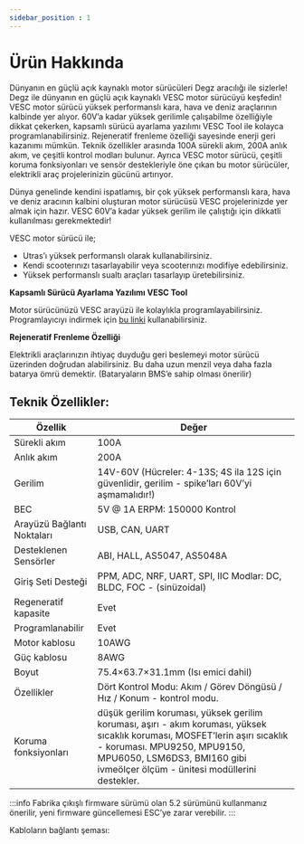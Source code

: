 ```yaml
---
sidebar_position : 1
---
```


# Ürün Hakkında

Dünyanın en güçlü açık kaynaklı motor sürücüleri Degz aracılığı ile sizlerle!
Degz ile dünyanın en güçlü açık kaynaklı VESC motor sürücüyü keşfedin! VESC motor sürücü yüksek performanslı kara, hava ve deniz araçlarının kalbinde yer alıyor. 60V’a kadar yüksek gerilimle çalışabilme özelliğiyle dikkat çekerken, kapsamlı sürücü ayarlama yazılımı VESC Tool ile kolayca programlanabilirsiniz. Rejeneratif frenleme özelliği sayesinde enerji geri kazanımı mümkün. Teknik özellikler arasında 100A sürekli akım, 200A anlık akım, ve çeşitli kontrol modları bulunur. Ayrıca VESC motor sürücü, çeşitli koruma fonksiyonları ve sensör destekleriyle öne çıkan bu motor sürücüler, elektrikli araç projelerinizin gücünü artırıyor.

Dünya genelinde kendini ispatlamış, bir çok yüksek performanslı kara, hava ve deniz aracının kalbini oluşturan motor sürücüsü VESC projelerinizde yer almak için hazır. VESC 60V’a kadar yüksek gerilim ile çalıştığı için dikkatli kullanılması gerekmektedir!

VESC motor sürücü ile;

- Utras’ı yüksek performanslı olarak kullanabilirsiniz.
- Kendi scooterınızı tasarlayabilir veya scooterınızı modifiye edebilirsiniz.
- Yüksek performanslı sualtı araçları tasarlayıp üretebilirsiniz.

**Kapsamlı Sürücü Ayarlama Yazılımı VESC Tool**

Motor sürücünüzü VESC arayüzü ile kolaylıkla programlayabilirsiniz.
Programlayıcıyı indirmek için [bu linki](https://vesc-project.com/vesc_tool) kullanabilirsiniz.

**Rejeneratif Frenleme Özelliği**

Elektrikli araçlarınızın ihtiyaç duyduğu geri beslemeyi motor sürücü üzerinden doğrudan alabilirsiniz. Bu daha uzun menzil veya daha fazla batarya ömrü demektir. (Bataryaların BMS’e sahip olması önerilir)

## Teknik Özellikler:

| Özellik                    | Değer                                                                                                                                                                                                                                      |
|----------------------------|--------------------------------------------------------------------------------------------------------------------------------------------------------------------------------------------------------------------------------------------|
| Sürekli akım               | 100A                                                                                                                                                                                                                                       |
| Anlık akım                 | 200A                                                                                                                                                                                                                                       |
| Gerilim                    | 14V-60V (Hücreler: 4-13S; 4S ila 12S için güvenlidir, gerilim - spike’ları 60V’yi aşmamalıdır!)                                                                                                                                            |
| BEC                        | 5V @ 1A ERPM: 150000 Kontrol                                                                                                                                                                                                               |
| Arayüzü Bağlantı Noktaları | USB, CAN, UART                                                                                                                                                                                                                             |
| Desteklenen Sensörler      | ABI, HALL, AS5047, AS5048A                                                                                                                                                                                                                 |
| Giriş Seti Desteği         | PPM, ADC, NRF, UART, SPI, IIC Modlar: DC, BLDC, FOC - (sinüzoidal)                                                                                                                                                                         |
| Regeneratif kapasite       | Evet                                                                                                                                                                                                                                       |
| Programlanabilir           | Evet                                                                                                                                                                                                                                       |
| Motor kablosu              | 10AWG                                                                                                                                                                                                                                      |
| Güç kablosu                | 8AWG                                                                                                                                                                                                                                       |
| Boyut                      | 75.4×63.7×31.1mm (Isı emici dahil)                                                                                                                                                                                                         |
| Özellikler                 | Dört Kontrol Modu: Akım / Görev Döngüsü / Hız / Konum - kontrol modu.                                                                                                                                                                      |
| Koruma fonksiyonları       | düşük gerilim koruması, yüksek gerilim koruması, aşırı - akım koruması, yüksek sıcaklık koruması, MOSFET’lerin aşırı sıcaklık - koruması. MPU9250, MPU9150, MPU6050, LSM6DS3, BMI160 gibi ivmeölçer ölçüm - ünitesi modüllerini destekler. |

:::info
Fabrika çıkışlı firmware sürümü olan 5.2 sürümünü kullanmanız önerilir, yeni firmware güncellemesi ESC’ye zarar verebilir.
:::

Kabloların bağlantı şeması:

